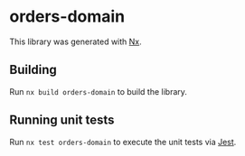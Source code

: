 # orders-domain

This library was generated with [Nx](https://nx.dev).

## Building

Run `nx build orders-domain` to build the library.

## Running unit tests

Run `nx test orders-domain` to execute the unit tests via [Jest](https://jestjs.io).
